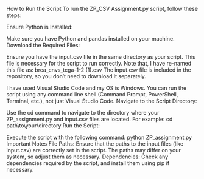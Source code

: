 How to Run the Script
To run the ZP_CSV Assignment.py script, follow these steps:

Ensure Python is Installed:

Make sure you have Python and pandas installed on your machine.
Download the Required Files:

Ensure you have the input.csv file in the same directory as your script. This file is necessary for the script to run correctly. Note that, I have re-named this file as: brca_cnvs_tcga-1-2 (1).csv
The input.csv file is included in the repository, so you don’t need to download it separately. 

I have used Visual Studio Code and my OS is Windows. You can run the script using any command line shell (Command Prompt, PowerShell, Terminal, etc.), not just Visual Studio Code.
Navigate to the Script Directory:

Use the cd command to navigate to the directory where your ZP_assignment.py and input.csv files are located. For example:
cd path\to\your\directory
Run the Script:

Execute the script with the following command:
python ZP_assignment.py
Important Notes
File Paths: Ensure that the paths to the input files (like input.csv) are correctly set in the script. The paths may differ on your system, so adjust them as necessary.
Dependencies: Check any dependencies required by the script, and install them using pip if necessary.

